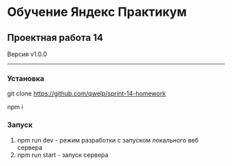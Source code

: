 # Обучение Яндекс Практикум

## Проектная работа 14

Версия v1.0.0

----------

### Установка
git clone https://github.com/qwelp/sprint-14-homework

npm i

### Запуск 
1. npm run dev - режим разработки с запуском локального веб сервера
4. npm run start - запуск сервера
